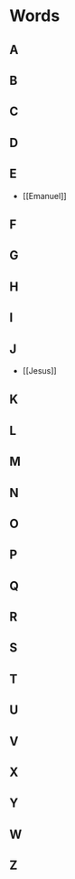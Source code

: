 # Words

## A

## B

## C

## D

## E
- [[Emanuel]]
## F

## G

## H

## I

## J
- [[Jesus]]
## K

## L

## M

## N

## O

## P

## Q

## R

## S

## T

## U

## V

## X

## Y

## W

## Z